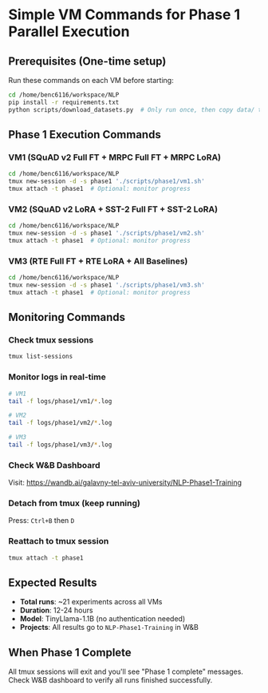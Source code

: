 # Simple VM Commands for Phase 1 Parallel Execution

## Prerequisites (One-time setup)
Run these commands on each VM before starting:

```bash
cd /home/benc6116/workspace/NLP
pip install -r requirements.txt
python scripts/download_datasets.py  # Only run once, then copy data/ to other VMs
```

## Phase 1 Execution Commands

### VM1 (SQuAD v2 Full FT + MRPC Full FT + MRPC LoRA)
```bash
cd /home/benc6116/workspace/NLP
tmux new-session -d -s phase1 './scripts/phase1/vm1.sh'
tmux attach -t phase1  # Optional: monitor progress
```

### VM2 (SQuAD v2 LoRA + SST-2 Full FT + SST-2 LoRA)  
```bash
cd /home/benc6116/workspace/NLP
tmux new-session -d -s phase1 './scripts/phase1/vm2.sh'
tmux attach -t phase1  # Optional: monitor progress
```

### VM3 (RTE Full FT + RTE LoRA + All Baselines)
```bash
cd /home/benc6116/workspace/NLP
tmux new-session -d -s phase1 './scripts/phase1/vm3.sh'
tmux attach -t phase1  # Optional: monitor progress
```

## Monitoring Commands

### Check tmux sessions
```bash
tmux list-sessions
```

### Monitor logs in real-time
```bash
# VM1
tail -f logs/phase1/vm1/*.log

# VM2  
tail -f logs/phase1/vm2/*.log

# VM3
tail -f logs/phase1/vm3/*.log
```

### Check W&B Dashboard
Visit: https://wandb.ai/galavny-tel-aviv-university/NLP-Phase1-Training

### Detach from tmux (keep running)
Press: `Ctrl+B` then `D`

### Reattach to tmux session
```bash
tmux attach -t phase1
```

## Expected Results
- **Total runs**: ~21 experiments across all VMs
- **Duration**: 12-24 hours  
- **Model**: TinyLlama-1.1B (no authentication needed)
- **Projects**: All results go to `NLP-Phase1-Training` in W&B

## When Phase 1 Complete
All tmux sessions will exit and you'll see "Phase 1 complete" messages. Check W&B dashboard to verify all runs finished successfully.
